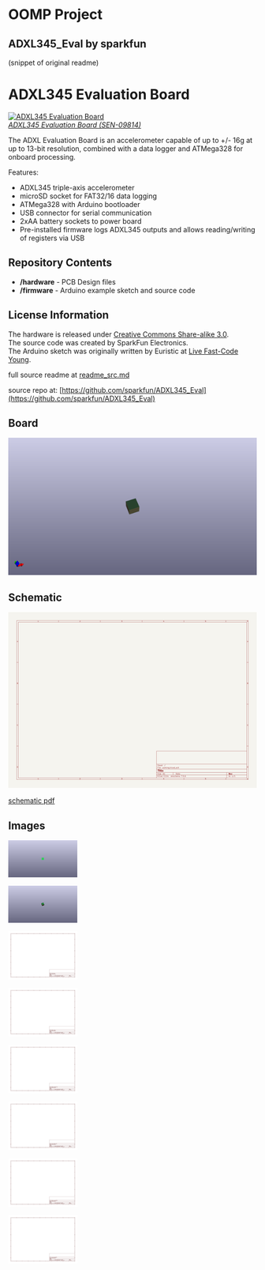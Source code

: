 # OOMP Project  
## ADXL345_Eval  by sparkfun  
  
(snippet of original readme)  
  
ADXL345 Evaluation Board  
========================  
[![ADXL345 Evaluation Board](https://dlnmh9ip6v2uc.cloudfront.net/images/products/9/8/1/4/09814-01.jpg)    
*ADXL345 Evaluation Board (SEN-09814)*](https://www.sparkfun.com/products/9814)  
  
The ADXL Evaluation Board is an accelerometer capable of up to +/- 16g at up to 13-bit resolution, combined with a data logger and ATMega328 for onboard processing.  
  
Features:  
  
* ADXL345 triple-axis accelerometer  
* microSD socket for FAT32/16 data logging  
* ATMega328 with Arduino bootloader  
* USB connector for serial communication  
* 2xAA battery sockets to power board  
* Pre-installed firmware logs ADXL345 outputs and allows reading/writing of registers via USB  
  
Repository Contents  
-------------------  
* **/hardware** - PCB Design files   
* **/firmware** - Arduino example sketch and source code  
  
License Information  
-------------------  
  
The hardware is released under [Creative Commons Share-alike 3.0](http://creativecommons.org/licenses/by-sa/3.0/).   
The source code was created by SparkFun Electronics.  
The Arduino sketch was originally written by Euristic at [Live Fast-Code Young](http://codeyoung.blogspot.com/2009/11/adxl345-accelerometer-breakout-board.html).  
  
  full source readme at [readme_src.md](readme_src.md)  
  
source repo at: [https://github.com/sparkfun/ADXL345_Eval](https://github.com/sparkfun/ADXL345_Eval)  
## Board  
  
[![working_3d.png](working_3d_600.png)](working_3d.png)  
## Schematic  
  
[![working_schematic.png](working_schematic_600.png)](working_schematic.png)  
  
[schematic pdf](working_schematic.pdf)  
## Images  
  
[![working_3D_bottom.png](working_3D_bottom_140.png)](working_3D_bottom.png)  
  
[![working_3D_top.png](working_3D_top_140.png)](working_3D_top.png)  
  
[![working_assembly_page_01.png](working_assembly_page_01_140.png)](working_assembly_page_01.png)  
  
[![working_assembly_page_02.png](working_assembly_page_02_140.png)](working_assembly_page_02.png)  
  
[![working_assembly_page_03.png](working_assembly_page_03_140.png)](working_assembly_page_03.png)  
  
[![working_assembly_page_04.png](working_assembly_page_04_140.png)](working_assembly_page_04.png)  
  
[![working_assembly_page_05.png](working_assembly_page_05_140.png)](working_assembly_page_05.png)  
  
[![working_assembly_page_06.png](working_assembly_page_06_140.png)](working_assembly_page_06.png)  

